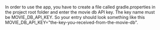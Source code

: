 In order to use the app, you have to create a file called gradle.properties in the project root folder and enter the movie db API key.
The key name must be MOVIE_DB_API_KEY. So your entry should look something like this MOVIE_DB_API_KEY="the-key-you-received-from-the-movie-db".
